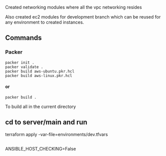 Created networking modules where all the vpc networking resides

Also created ec2 modules for development branch which can be reused for any environment to created instances.

## Commands
### Packer
```
packer init .
packer validate .
packer build aws-ubuntu.pkr.hcl
packer build aws-linux.pkr.hcl
```
#### or
```
packer build .
```
To build all in the current directory

## cd to server/main and run 
terraform apply -var-file=environments/dev.tfvars

##
ANSIBLE_HOST_CHECKING=False 